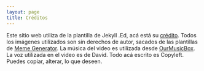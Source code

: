 ```yaml
---
layout: page
title: Créditos
---
```


Este sítio web utiliza de la plantilla de Jekyll .Ed, acá está su [crédito](https://minicomp.github.io/ed/credits/). Todos los imágenes utilizados son sin derechos de autor, sacados de las plantillas de [Meme Generator](https://www.memegenerator.es/). La música del video es utilizada desde [OurMusicBox](https://www.youtube.com/channel/UCEXX5i6961zc4-L8thTctBg). La voz utilizada en el video es de David. Todo acá escrito es Copyleft. Puedes copiar, alterar, lo que deseen.


